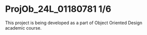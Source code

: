 # ProjOb_24L_01180781 1/6

This project is being developed as a part of Object Oriented Design academic course.

